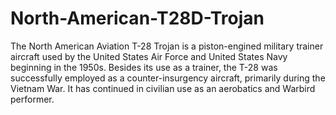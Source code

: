 # North-American-T28D-Trojan
The North American Aviation T-28 Trojan is a piston-engined military trainer aircraft used by the United States Air Force and United States Navy beginning in the 1950s. Besides its use as a trainer, the T-28 was successfully employed as a counter-insurgency aircraft, primarily during the Vietnam War. It has continued in civilian use as an aerobatics and Warbird performer.
